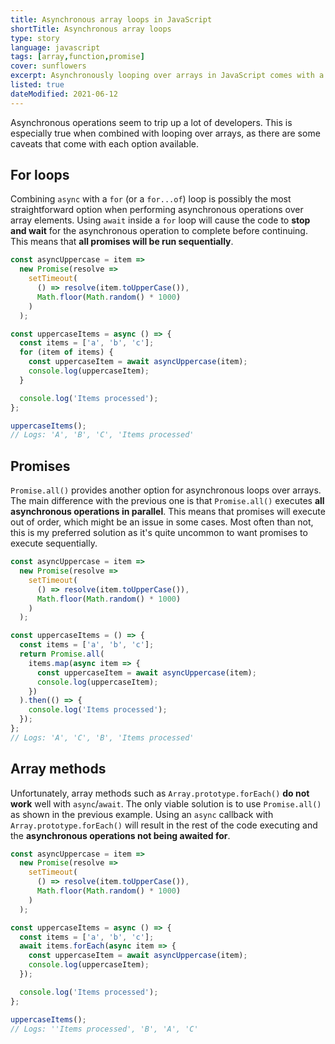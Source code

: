 ```yaml
---
title: Asynchronous array loops in JavaScript
shortTitle: Asynchronous array loops
type: story
language: javascript
tags: [array,function,promise]
cover: sunflowers
excerpt: Asynchronously looping over arrays in JavaScript comes with a few caveats you should watch out for.
listed: true
dateModified: 2021-06-12
---
```


Asynchronous operations seem to trip up a lot of developers. This is especially true when combined with looping over arrays, as there are some caveats that come with each option available.

## For loops

Combining `async` with a `for` (or a `for...of`) loop is possibly the most straightforward option when performing asynchronous operations over array elements. Using `await` inside a `for` loop will cause the code to **stop and wait** for the asynchronous operation to complete before continuing. This means that **all promises will be run sequentially**.

```js
const asyncUppercase = item =>
  new Promise(resolve =>
    setTimeout(
      () => resolve(item.toUpperCase()),
      Math.floor(Math.random() * 1000)
    )
  );

const uppercaseItems = async () => {
  const items = ['a', 'b', 'c'];
  for (item of items) {
    const uppercaseItem = await asyncUppercase(item);
    console.log(uppercaseItem);
  }

  console.log('Items processed');
};

uppercaseItems();
// Logs: 'A', 'B', 'C', 'Items processed'
```

## Promises

`Promise.all()` provides another option for asynchronous loops over arrays. The main difference with the previous one is that `Promise.all()` executes **all asynchronous operations in parallel**. This means that promises will execute out of order, which might be an issue in some cases. Most often than not, this is my preferred solution as it's quite uncommon to want promises to execute sequentially.

```js
const asyncUppercase = item =>
  new Promise(resolve =>
    setTimeout(
      () => resolve(item.toUpperCase()),
      Math.floor(Math.random() * 1000)
    )
  );

const uppercaseItems = () => {
  const items = ['a', 'b', 'c'];
  return Promise.all(
    items.map(async item => {
      const uppercaseItem = await asyncUppercase(item);
      console.log(uppercaseItem);
    })
  ).then(() => {
    console.log('Items processed');
  });
};
// Logs: 'A', 'C', 'B', 'Items processed'
```

## Array methods

Unfortunately, array methods such as `Array.prototype.forEach()` **do not work** well with `async`/`await`. The only viable solution is to use `Promise.all()` as shown in the previous example. Using an `async` callback with `Array.prototype.forEach()` will result in the rest of the code executing and the **asynchronous operations not being awaited for**.

```js
const asyncUppercase = item =>
  new Promise(resolve =>
    setTimeout(
      () => resolve(item.toUpperCase()),
      Math.floor(Math.random() * 1000)
    )
  );

const uppercaseItems = async () => {
  const items = ['a', 'b', 'c'];
  await items.forEach(async item => {
    const uppercaseItem = await asyncUppercase(item);
    console.log(uppercaseItem);
  });

  console.log('Items processed');
};

uppercaseItems();
// Logs: ''Items processed', 'B', 'A', 'C'
```
